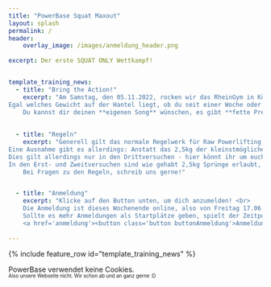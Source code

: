 ```yaml
---
title: "PowerBase Squat Maxout"
layout: splash
permalink: /
header:
    overlay_image: /images/anmeldung_header.png
  
excerpt: Der erste SQUAT ONLY Wettkampf!


template_training_news:
  - title: "Bring the Action!"
    excerpt: "Am Samstag, den 05.11.2022, rocken wir das RheinGym in Köln.<br>
Egal welches Gewicht auf der Hantel liegt, ob du seit einer Woche oder 10 Jahren im Sport bist: Hier bekommst Du Hype, Action, Fokus, Atmosphäre, Musik, Unterstützung - kurz: Alles was du brauchst. Lasst uns den 05.11 zu einem unvergesslichen Tag machen! <br><br>
    Du kannst dir deinen **eigenen Song** wünschen, es gibt **fette Preise**, auch für unsere Newcomer, Goodie-Bags für **alle**, und für **Verpflegung vor Ort** wird gesorgt!"
    
    
  - title: "Regeln"
    excerpt: "Generell gilt das normale Regelwerk für Raw Powerlifting (vom BVDK), inklusive Singlet-Pflicht, denn ansonsten ist das Bewerten der Gültigkeit des Lifts beim Beugen sehr schwer.<br><br>
Eine Ausnahme gibt es allerdings: Anstatt das 2,5kg der kleinstmögliche Gewichtssprung ist, sind bei uns auch Sprünge von 0,5kg erlaubt!
Dies gilt allerdings nur in den Drittversuchen - hier könnt ihr um euch eure PR’s abzuholen also auflegen lassen, was ihr wollt!
In den Erst- und Zweitversuchen sind wie gehabt 2,5kg Sprünge erlaubt, um den Aufwand für die Scheibenstecker*Innen nicht Überhand nehmen zu lassen.<br><br>
    Bei Fragen zu den Regeln, schreib uns gerne!"


  - title: "Anmeldung"
    excerpt: "Klicke auf den Button unten, um dich anzumelden! <br>
    Die Anmeldung ist dieses Wochenende online, also von Freitag 17.06.22 um 00:00 bis Sonntag 19.06.22 um 23:59. <br><br>
    Sollte es mehr Anmeldungen als Startplätze geben, spielt der Zeitpunkt der Anmeldung **keine** Rolle!<br><br>
    <a href='anmeldung'><button class='button buttonAnmeldung'>Anmeldung</button></a>"
  
---
```


{% include feature_row id="template_training_news" %}


PowerBase verwendet keine Cookies.<br> 
<sub><sub> Also unsere Webseite nicht. Wir schon ab und an ganz gerne :D </sub></sub>


